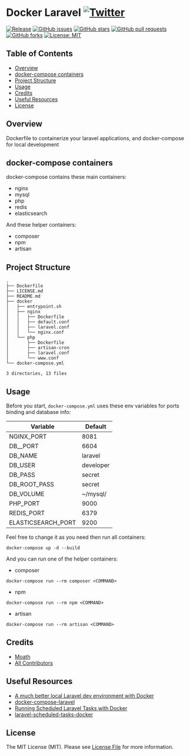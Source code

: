 # Docker Laravel [![Twitter](https://img.shields.io/twitter/url?style=social&url=https://github.com/DevMoath/docker-laravel)](https://twitter.com/intent/tweet?text=Docker%20Laravel%20@DevMoath%20https://github.com/DevMoath/docker-laravel)

[![Release](https://img.shields.io/github/v/release/devmoath/docker-laravel?style=for-the-badge)](https://github.com/DevMoath/docker-laravel/releases)
[![GitHub issues](https://img.shields.io/github/issues/DevMoath/docker-laravel.svg?style=for-the-badge&logo=appveyor)](https://github.com/DevMoath/docker-laravel/issues)
[![GitHub stars](https://img.shields.io/github/stars/DevMoath/docker-laravel.svg?style=for-the-badge&logo=appveyor)](https://github.com/DevMoath/docker-laravel/stargazers)
[![GitHub pull requests](https://img.shields.io/github/issues-pr-raw/DevMoath/docker-laravel?style=for-the-badge&logo=appveyor)](https://github.com/DevMoath/docker-laravel/pulls)
[![GitHub forks](https://img.shields.io/github/forks/DevMoath/docker-laravel?style=for-the-badge)](https://github.com/DevMoath/docker-laravel/network/members)
[![License: MIT](https://img.shields.io/badge/License-MIT-blue.svg?style=for-the-badge&logo=appveyor)](https://github.com/DevMoath/docker-laravel/blob/master/LICENSE)

## Table of Contents

- [Overview](#overview)
- [docker-compose containers](#docker-compose-containers)
- [Project Structure](#project-structure)
- [Usage](#usage)
- [Credits](#credits)
- [Useful Resources](#useful-resources)
- [License](#license)

## Overview

Dockerfile to containerize your laravel applications, and docker-compose for local development 

## docker-compose containers

docker-compose contains these main containers: 
* nginx
* mysql
* php
* redis
* elasticsearch

And these helper containers: 
* composer
* npm
* artisan

## Project Structure

```
.
├── Dockerfile
├── LICENSE.md
├── README.md
├── docker
│   ├── entrypoint.sh
│   ├── nginx
│   │   ├── Dockerfile
│   │   ├── default.conf
│   │   ├── laravel.conf
│   │   └── nginx.conf
│   └── php
│       ├── Dockerfile
│       ├── artisan-cron
│       ├── laravel.conf
│       └── www.conf
└── docker-compose.yml

3 directories, 13 files
```

## Usage

Before you start, `docker-compose.yml` uses these env variables for ports binding and database info:

| Variable           | Default   |
|--------------------|-----------|
| NGINX_PORT         | 8081      |
| DB__PORT           | 6604      |
| DB_NAME            | laravel   |
| DB_USER            | developer |
| DB_PASS            | secret    |
| DB_ROOT_PASS       | secret    |
| DB_VOLUME          | ~/mysql/  |
| PHP_PORT           | 9000      |
| REDIS_PORT         | 6379      |
| ELASTICSEARCH_PORT | 9200      |

Feel free to change it as you need then run all containers:

```shell script
docker-compose up -d --build
```

And you can run one of the helper containers:

* composer

```shell script
docker-compose run --rm composer <COMMAND>
```

* npm 

```shell script
docker-compose run --rm npm <COMMAND>
```

* artisan

```shell script
docker-compose run --rm artisan <COMMAND>
```

## Credits

- [Moath](https://github.com/devmoath)
- [All Contributors](../../contributors)

## Useful Resources 

* [A much better local Laravel dev environment with Docker](https://youtu.be/I980aPL-NRM)
* [docker-compose-laravel](https://github.com/aschmelyun/docker-compose-laravel)
* [Running Scheduled Laravel Tasks with Docker](https://youtu.be/2UTHJpBRGpY)
* [laravel-scheduled-tasks-docker](https://github.com/aschmelyun/laravel-scheduled-tasks-docker)

## License

The MIT License (MIT). Please see [License File](LICENSE.md) for more information.
